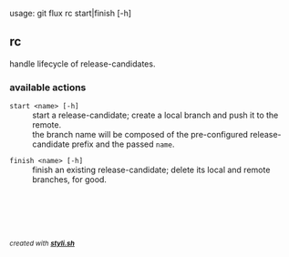 usage: git flux rc start|finish <name> [-h]

## rc

handle lifecycle of release-candidates.

### available actions

<dl>
	<dt><code>start &lt;name&gt; [-h]</code></dt>
	<dd>start a release-candidate; create a local branch and push it to the remote.<br/>
the branch name will be composed of the pre-configured release-candidate prefix and the passed <code>name</code>.<br/></dd>
</dl>
 
<dl>
	<dt><code>finish &lt;name&gt; [-h]</code></dt>
	<dd>finish an existing release-candidate; delete its local and remote branches, for good.<br/></dd>
</dl>
 



<br/><br/>
---
<sup><i>created with <b><a href="https://github.com/eliranmal/styli.sh">styli.sh</a></b></i></sup>
